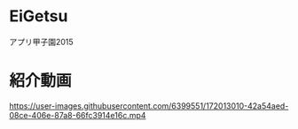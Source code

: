 # EiGetsu
アプリ甲子園2015

# 紹介動画


https://user-images.githubusercontent.com/6399551/172013010-42a54aed-08ce-406e-87a8-66fc3914e16c.mp4

